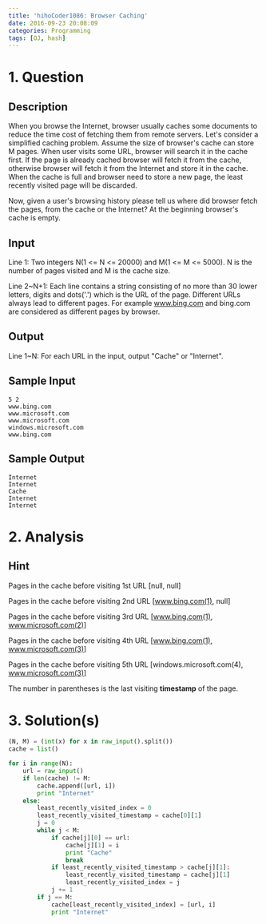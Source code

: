 ```yaml
---
title: 'hihoCoder1086: Browser Caching'
date: 2016-09-23 20:08:09
categories: Programming
tags: [OJ, hash]
---
```


# 1. Question

## Description

When you browse the Internet, browser usually caches some documents to reduce the time cost of fetching them from remote servers. Let's consider a simplified caching problem. Assume the size of browser's cache can store M pages. When user visits some URL, browser will search it in the cache first. If the page is already cached browser will fetch it from the cache, otherwise browser will fetch it from the Internet and store it in the cache. When the cache is full and browser need to store a new page, the least recently visited page will be discarded.

Now, given a user's browsing history please tell us where did browser fetch the pages, from the cache or the Internet? At the beginning browser's cache is empty.
## Input

Line 1: Two integers N(1 <= N <= 20000) and M(1 <= M <= 5000). N is the number of pages visited and M is the cache size.

Line 2~N+1: Each line contains a string consisting of no more than 30 lower letters, digits and dots('.') which is the URL of the page. Different URLs always lead to different pages. For example www.bing.com and bing.com are considered as different pages by browser.
## Output

Line 1~N: For each URL in the input, output "Cache" or "Internet".

## Sample Input

    5 2
    www.bing.com
    www.microsoft.com
    www.microsoft.com
    windows.microsoft.com
    www.bing.com

## Sample Output

    Internet
    Internet
    Cache
    Internet
    Internet


# 2. Analysis
## Hint

Pages in the cache before visiting 1st URL [null, null]

Pages in the cache before visiting 2nd URL [www.bing.com(1), null]

Pages in the cache before visiting 3rd URL [www.bing.com(1), www.microsoft.com(2)]

Pages in the cache before visiting 4th URL [www.bing.com(1), www.microsoft.com(3)]

Pages in the cache before visiting 5th URL [windows.microsoft.com(4), www.microsoft.com(3)]

The number in parentheses is the last visiting **timestamp** of the page.
# 3. Solution(s)
```python
(N, M) = (int(x) for x in raw_input().split())
cache = list()

for i in range(N):
    url = raw_input()
    if len(cache) != M:
        cache.append([url, i])
        print "Internet"
    else:
        least_recently_visited_index = 0
        least_recently_visited_timestamp = cache[0][1]
        j = 0
        while j < M:
            if cache[j][0] == url:
                cache[j][1] = i
                print "Cache"
                break
            if least_recently_visited_timestamp > cache[j][1]:
                least_recently_visited_timestamp = cache[j][1]
                least_recently_visited_index = j
            j += 1
        if j == M:
            cache[least_recently_visited_index] = [url, i]
            print "Internet"


```

